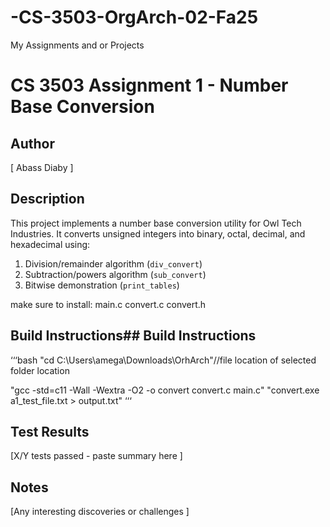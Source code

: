 # -CS-3503-OrgArch-02-Fa25
My Assignments and or Projects
# CS 3503 Assignment 1 - Number Base Conversion

## Author
[ Abass Diaby ]

## Description
This project implements a number base conversion utility for Owl Tech Industries.
It converts unsigned integers into binary, octal, decimal, and hexadecimal using:
1. Division/remainder algorithm (`div_convert`)
2. Subtraction/powers algorithm (`sub_convert`)
3. Bitwise demonstration (`print_tables`)

make sure to install:
main.c
convert.c
convert.h

## Build Instructions## Build Instructions
‘‘‘bash
"cd C:\Users\amega\Downloads\OrhArch"//file location of selected folder location

"gcc -std=c11 -Wall -Wextra -O2 -o convert convert.c main.c"
"convert.exe a1_test_file.txt > output.txt"
‘‘‘

## Test Results
[X/Y tests passed - paste summary here ]

## Notes
[Any interesting discoveries or challenges ]
